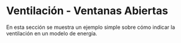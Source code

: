 # Ventilación - Ventanas Abiertas

En esta sección se muestra un ejemplo simple sobre cómo indicar la ventilación en un modelo de energía.
